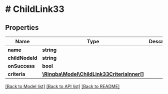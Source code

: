 # # ChildLink33

## Properties

Name | Type | Description | Notes
------------ | ------------- | ------------- | -------------
**name** | **string** |  |
**childNodeId** | **string** |  |
**onSuccess** | **bool** |  |
**criteria** | [**\Ringba\Model\ChildLink33CriteriaInner[]**](ChildLink33CriteriaInner.md) |  |

[[Back to Model list]](../../README.md#models) [[Back to API list]](../../README.md#endpoints) [[Back to README]](../../README.md)
